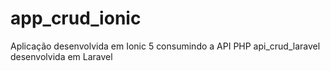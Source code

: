 # app_crud_ionic
Aplicação desenvolvida em Ionic 5 consumindo a API PHP api_crud_laravel desenvolvida em Laravel
